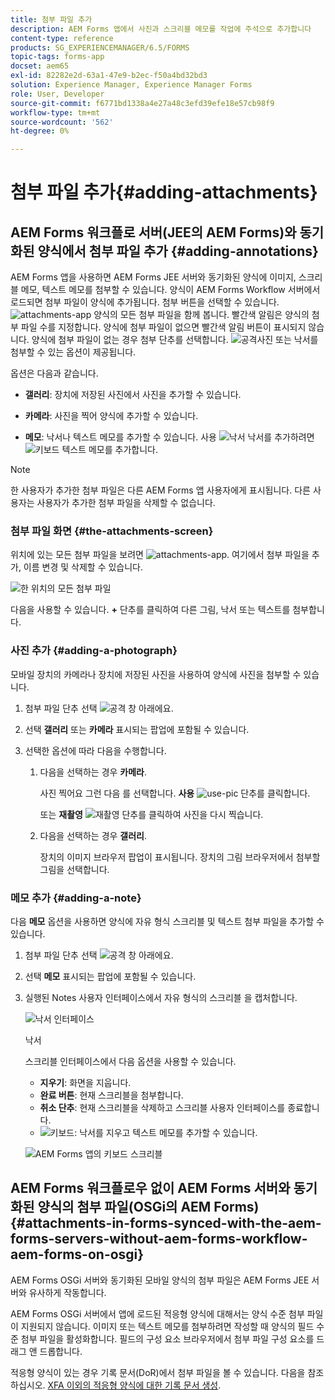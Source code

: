 ```yaml
---
title: 첨부 파일 추가
description: AEM Forms 앱에서 사진과 스크리블 메모를 작업에 주석으로 추가합니다
content-type: reference
products: SG_EXPERIENCEMANAGER/6.5/FORMS
topic-tags: forms-app
docset: aem65
exl-id: 82282e2d-63a1-47e9-b2ec-f50a4bd32bd3
solution: Experience Manager, Experience Manager Forms
role: User, Developer
source-git-commit: f6771bd1338a4e27a48c3efd39efe18e57cb98f9
workflow-type: tm+mt
source-wordcount: '562'
ht-degree: 0%

---
```


# 첨부 파일 추가{#adding-attachments}

## AEM Forms 워크플로 서버(JEE의 AEM Forms)와 동기화된 양식에서 첨부 파일 추가 {#adding-annotations}

AEM Forms 앱을 사용하면 AEM Forms JEE 서버와 동기화된 양식에 이미지, 스크리블 메모, 텍스트 메모를 첨부할 수 있습니다. 양식이 AEM Forms Workflow 서버에서 로드되면 첨부 파일이 양식에 추가됩니다. 첨부 버튼을 선택할 수 있습니다. ![attachments-app](assets/attachments-app.png) 양식의 모든 첨부 파일을 함께 봅니다. 빨간색 알림은 양식의 첨부 파일 수를 지정합니다. 양식에 첨부 파일이 없으면 빨간색 알림 버튼이 표시되지 않습니다. 양식에 첨부 파일이 없는 경우 첨부 단추를 선택합니다. ![공격](assets/attch.png)사진 또는 낙서를 첨부할 수 있는 옵션이 제공됩니다.

옵션은 다음과 같습니다.

* **갤러리**: 장치에 저장된 사진에서 사진을 추가할 수 있습니다.

* **카메라**: 사진을 찍어 양식에 추가할 수 있습니다.

* **메모**: 낙서나 텍스트 메모를 추가할 수 있습니다. 사용 ![낙서](assets/scribble.png) 낙서를 추가하려면 ![키보드](assets/keyboard.png) 텍스트 메모를 추가합니다.

>[!NOTE]
>
>한 사용자가 추가한 첨부 파일은 다른 AEM Forms 앱 사용자에게 표시됩니다. 다른 사용자는 사용자가 추가한 첨부 파일을 삭제할 수 없습니다.
>

### 첨부 파일 화면 {#the-attachments-screen}

위치에 있는 모든 첨부 파일을 보려면 ![attachments-app](assets/attachments-app.png). 여기에서 첨부 파일을 추가, 이름 변경 및 삭제할 수 있습니다.

![한 위치의 모든 첨부 파일](assets/attachments-screen.png)

다음을 사용할 수 있습니다. **+** 단추를 클릭하여 다른 그림, 낙서 또는 텍스트를 첨부합니다.

### 사진 추가 {#adding-a-photograph}

모바일 장치의 카메라나 장치에 저장된 사진을 사용하여 양식에 사진을 첨부할 수 있습니다.

1. 첨부 파일 단추 선택 ![공격](assets/attch.png) 창 아래에요.
1. 선택 **갤러리** 또는 **카메라** 표시되는 팝업에 포함될 수 있습니다.
1. 선택한 옵션에 따라 다음을 수행합니다.

   1. 다음을 선택하는 경우 **카메라**.

      사진 찍어요 그런 다음 를 선택합니다. **사용** ![use-pic](assets/use-pic.png) 단추를 클릭합니다.

      또는 **재촬영** ![재촬영](assets/retake.png) 단추를 클릭하여 사진을 다시 찍습니다.

   1. 다음을 선택하는 경우 **갤러리**.

      장치의 이미지 브라우저 팝업이 표시됩니다. 장치의 그림 브라우저에서 첨부할 그림을 선택합니다.

### 메모 추가 {#adding-a-note}

다음 **메모** 옵션을 사용하면 양식에 자유 형식 스크리블 및 텍스트 첨부 파일을 추가할 수 있습니다.

1. 첨부 파일 단추 선택 ![공격](assets/attch.png) 창 아래에요.
1. 선택 **메모** 표시되는 팝업에 포함될 수 있습니다.
1. 실행된 Notes 사용자 인터페이스에서 자유 형식의 스크리블 을 캡처합니다.

   ![낙서 인터페이스](assets/scribble-ui.png)

   낙서

   스크리블 인터페이스에서 다음 옵션을 사용할 수 있습니다.

   * **지우기**: 화면을 지웁니다.
   * **완료 버튼**: 현재 스크리블을 첨부합니다.
   * **취소 단추**: 현재 스크리블을 삭제하고 스크리블 사용자 인터페이스를 종료합니다.
   * ![키보드](assets/keyboard.png): 낙서를 지우고 텍스트 메모를 추가할 수 있습니다.

   ![AEM Forms 앱의 키보드 스크리블](assets/keyboard-inapp.png)

## AEM Forms 워크플로우 없이 AEM Forms 서버와 동기화된 양식의 첨부 파일(OSGi의 AEM Forms) {#attachments-in-forms-synced-with-the-aem-forms-servers-without-aem-forms-workflow-aem-forms-on-osgi}

AEM Forms OSGi 서버와 동기화된 모바일 양식의 첨부 파일은 AEM Forms JEE 서버와 유사하게 작동합니다.

AEM Forms OSGi 서버에서 앱에 로드된 적응형 양식에 대해서는 양식 수준 첨부 파일이 지원되지 않습니다. 이미지 또는 텍스트 메모를 첨부하려면 작성할 때 양식의 필드 수준 첨부 파일을 활성화합니다. 필드의 구성 요소 브라우저에서 첨부 파일 구성 요소를 드래그 앤 드롭합니다.

적응형 양식이 있는 경우 기록 문서(DoR)에서 첨부 파일을 볼 수 있습니다. 다음을 참조하십시오. [XFA 이외의 적응형 양식에 대한 기록 문서 생성](../../forms/using/generate-document-of-record-for-non-xfa-based-adaptive-forms.md).
